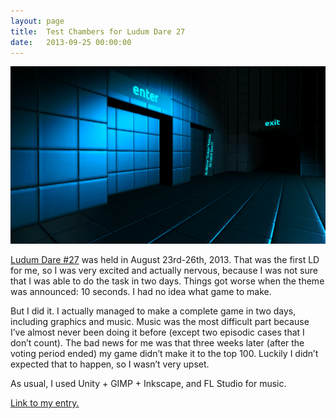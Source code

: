 ```yaml
---
layout: page
title:  Test Chambers for Ludum Dare 27
date:   2013-09-25 00:00:00
---
```


<div class="row text-center"><img src="/data/ld.png" class="margined20"/></div>

[Ludum Dare #27](http://www.ludumdare.com/compo/2013/08/22/welcome-to-ludum-dare-27/) was held in August 23rd-26th, 2013. That was the first LD for me, so I was very excited and actually nervous,
because I was not sure that I was able to do the task in two days. Things got worse when the theme was announced: 10 seconds. I had no idea what game to make.

But I did it. I actually managed to make a complete game in two days, including graphics and music.
Music was the most difficult part because I’ve almost never been doing it before (except two episodic cases that I don’t count).
The bad news for me was that three weeks later (after the voting period ended) my game didn’t make it to the top 100.
Luckily I didn’t expected that to happen, so I wasn’t very upset.

As usual, I used Unity + GIMP + Inkscape, and FL Studio for music.

[Link to my entry.](http://www.ludumdare.com/compo/ludum-dare-27/?action=preview&uid=20100)
